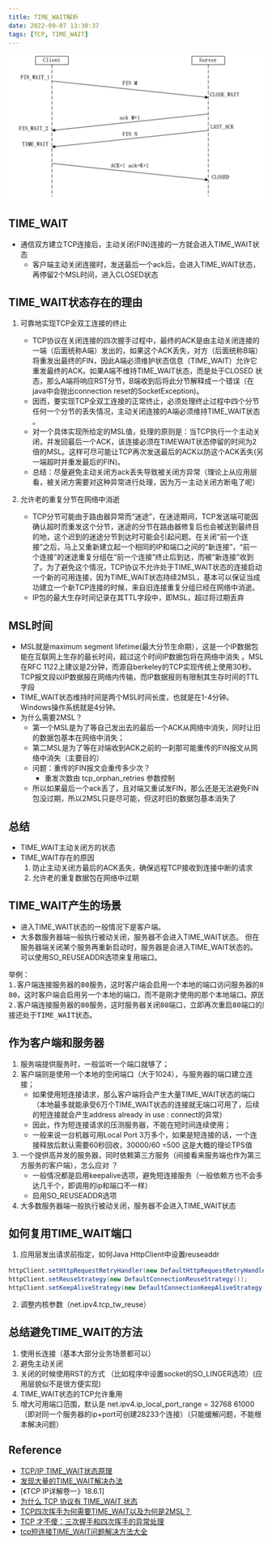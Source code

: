 ```yaml
---
title: TIME_WAIT解析
date: 2022-09-07 13:30:37
tags: [TCP, TIME_WAIT]
---
```


![](20220907-TIME-WAIT解析/四次挥手.jpeg)


## TIME_WAIT
+ 通信双方建立TCP连接后，主动关闭(FIN)连接的一方就会进入TIME_WAIT状态
    - 客户端主动关闭连接时，发送最后一个ack后，会进入TIME_WAIT状态，再停留2个MSL时间，进入CLOSED状态

## TIME_WAIT状态存在的理由
1. 可靠地实现TCP全双工连接的终止
    - TCP协议在关闭连接的四次握手过程中，最终的ACK是由主动关闭连接的一端（后面统称A端）发出的，如果这个ACK丢失，对方（后面统称B端）将重发出最终的FIN，因此A端必须维护状态信息（TIME_WAIT）允许它重发最终的ACK。如果A端不维持TIME_WAIT状态，而是处于CLOSED 状态，那么A端将响应RST分节，B端收到后将此分节解释成一个错误（在java中会抛出connection reset的SocketException)。
    - 因而，要实现TCP全双工连接的正常终止，必须处理终止过程中四个分节任何一个分节的丢失情况，主动关闭连接的A端必须维持TIME_WAIT状态 。
    - 对一个具体实现所给定的MSL值，处理的原则是：当TCP执行一个主动关闭，并发回最后一个ACK，该连接必须在TIMEWAIT状态停留的时间为2倍的MSL。这样可尽可能让TCP再次发送最后的ACK以防这个ACK丢失(另一端超时并重发最后的FIN)。
    - 总结：尽量避免主动关闭方ack丢失导致被关闭方异常（理论上从应用层看，被关闭方需要对这种异常进行处理，因为万一主动关闭方断电了呢）


2. 允许老的重复分节在网络中消逝
    - TCP分节可能由于路由器异常而“迷途”，在迷途期间，TCP发送端可能因确认超时而重发这个分节，迷途的分节在路由器修复后也会被送到最终目的地，这个迟到的迷途分节到达时可能会引起问题。在关闭“前一个连接”之后，马上又重新建立起一个相同的IP和端口之间的“新连接”，“前一个连接”的迷途重复分组在“前一个连接”终止后到达，而被“新连接”收到了。为了避免这个情况，TCP协议不允许处于TIME_WAIT状态的连接启动一个新的可用连接，因为TIME_WAIT状态持续2MSL，基本可以保证当成功建立一个新TCP连接的时候，来自旧连接重复分组已经在网络中消逝。
    - IP包的最大生存时间记录在其TTL字段中，即MSL，超过将过期丢弃


## MSL时间
+ MSL就是maximum segment lifetime(最大分节生命期），这是一个IP数据包能在互联网上生存的最长时间，超过这个时间IP数据包将在网络中消失 。MSL在RFC 1122上建议是2分钟，而源自berkeley的TCP实现传统上使用30秒。
TCP报文段以IP数据报在网络内传输，而IP数据报则有限制其生存时间的TTL字段  
+ TIME_WAIT状态维持时间是两个MSL时间长度，也就是在1-4分钟。Windows操作系统就是4分钟。
+ 为什么需要2MSL？
    - 第一个MSL是为了等自己发出去的最后一个ACK从网络中消失，同时让旧的数据包基本在网络中消失；
    - 第二MSL是为了等在对端收到ACK之前的一刹那可能重传的FIN报文从网络中消失（主要目的）
    - 问题：重传的FIN报文会重传多少次？
        - 重发次数由 tcp_orphan_retries 参数控制
    - 所以如果最后一个ack丢了，且对端又重试发FIN，那么还是无法避免FIN包没过期，所以2MSL只是尽可能，但这时旧的数据包基本消失了    


## 总结
+ TIME_WAIT主动关闭方的状态  
+ TIME_WAIT存在的原因
    1. 防止主动关闭方最后的ACK丢失，确保远程TCP接收到连接中断的请求
    2. 允许老的重复数据包在网络中过期


## TIME_WAIT产生的场景
+ 进入TIME_WAIT状态的一般情况下是客户端。
+ 大多数服务器端一般执行被动关闭，服务器不会进入TIME_WAIT状态。
但在服务器端关闭某个服务再重新启动时，服务器是会进入TIME_WAIT状态的。
可以使用SO_REUSEADDR选项来复用端口。

<pre>
举例：
1.客户端连接服务器的80服务，这时客户端会启用一个本地的端口访问服务器的80，访问完成后关闭此连接，立刻再次访问服务器的
80，这时客户端会启用另一个本地的端口，而不是刚才使用的那个本地端口。原因就是刚才的那个连接还处于TIME_WAIT状态。
2.客户端连接服务器的80服务，这时服务器关闭80端口，立即再次重启80端口的服务，这时可能不会成功启动，原因也是服务器的连
接还处于TIME_WAIT状态。
</pre>

## 作为客户端和服务器
1. 服务端提供服务时，一般监听一个端口就够了；
2. 客户端则是使用一个本地的空闲端口（大于1024），与服务器的端口建立连接；
    - 如果使用短连接请求，那么客户端将会产生大量TIME_WAIT状态的端口（本地最多就能承受6万个TIME_WAIT状态的连接就无端口可用了，后续的短连接就会产生address already in use : connect的异常）
    - 因此，作为短连接请求的压测服务器，不能在短时间连续使用；
    - 一般来说一台机器可用Local Port 3万多个，如果是短连接的话，一个连接释放后默认需要60秒回收，30000/60 =500 这是大概的理论TPS值
3. 一个提供高并发的服务器，同时依赖第三方服务（间接看来服务端也作为第三方服务的客户端），怎么应对 ？
    - 一般情况都是启用keepalive选项，避免短连接服务（一般依赖方也不会多达几千个，即调用的ip和端口不一样）
    - 启用SO_REUSEADDR选项
4. 大多数服务器端一般执行被动关闭，服务器不会进入TIME_WAIT状态


## 如何复用TIME_WAIT端口
1. 应用层发出请求前指定，如何Java HttpClient中设置reuseaddr
```java
httpClient.setHttpRequestRetryHandler(new DefaultHttpRequestRetryHandler());
httpClient.setReuseStrategy(new DefaultConnectionReuseStrategy());
httpClient.setKeepAliveStrategy(new DefaultConnectionKeepAliveStrategy());
```
2. 调整内核参数（net.ipv4.tcp_tw_reuse）

## 总结避免TIME_WAIT的方法
1. 使用长连接（基本大部分业务场景都可以）
2. 避免主动关闭
3. 关闭的时候使用RST的方式 （比如程序中设置socket的SO_LINGER选项）(应用层貌似不是很方便实现)
4. TIME_WAIT状态的TCP允许重用
5. 增大可用端口范围，默认是 net.ipv4.ip_local_port_range = 32768 61000 （即对同一个服务器的ip+port可创建28233个连接）（只能缓解问题，不能根本解决问题）

## Reference
+ [TCP/IP TIME_WAIT状态原理](https://www.iteye.com/blog/elf8848-1739571)
+ [发现大量的TIME_WAIT解决办法](https://blog.51cto.com/kerry/105233)
+ [《TCP IP详解卷一》18.6.1]
+ [为什么 TCP 协议有 TIME_WAIT 状态](https://mp.weixin.qq.com/s/LNWv5I-klJCBCX4e84WbTQ)
+ [TCP四次挥手为何需要TIME_WAIT以及为何是2MSL？](https://www.cnblogs.com/joker1937/articles/12487776.html)
+ [TCP 才不傻：三次握手和四次挥手的异常处理](https://zhuanlan.zhihu.com/p/398890723)
+ [tcp短连接TIME_WAIT问题解决方法大全](https://www.helloworld.net/p/4875307437)